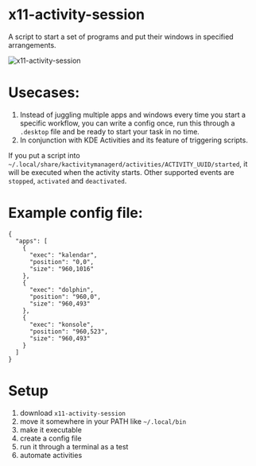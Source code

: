 # x11-activity-session

A script to start a set of programs and put their windows in specified arrangements. 

![x11-activity-session](https://user-images.githubusercontent.com/10449980/209897951-21c7ec9c-e784-4349-9c9a-a44634a26a6a.gif)


# Usecases:
1. Instead of juggling multiple apps and windows every time you start a specific workflow, you can write a config once, run this through a `.desktop` file and be ready to start your task in no time.
2. In conjunction with KDE Activities and its feature of triggering scripts.

If you put a script into `~/.local/share/kactivitymanagerd/activities/ACTIVITY_UUID/started`, it will be executed when the activity starts. Other supported events are `stopped`, `activated` and `deactivated`.

# Example config file:
```
{
  "apps": [
    {
      "exec": "kalendar",
      "position": "0,0",
      "size": "960,1016"
    },
    {
      "exec": "dolphin",
      "position": "960,0",
      "size": "960,493"
    },
    {
      "exec": "konsole",
      "position": "960,523",
      "size": "960,493"
    }
  ]
}
```

# Setup
1. download `x11-activity-session`
2. move it somewhere in your PATH like `~/.local/bin`
3. make it executable
4. create a config file
5. run it through a terminal as a test
6. automate activities
